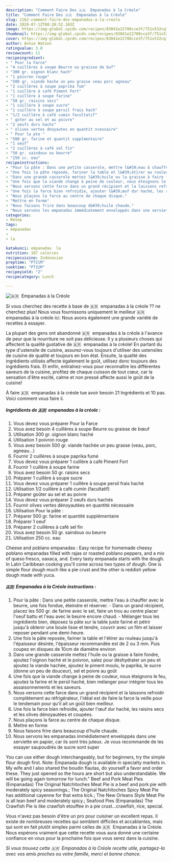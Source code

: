```yaml
---
description: "Comment Faire Des 🇦🇷  Empanadas à la Créole"
title: "Comment Faire Des 🇦🇷  Empanadas à la Créole"
slug: 2162-comment-faire-des-empanadas-a-la-creole
date: 2020-07-12T08:20:52.103Z
image: https://img-global.cpcdn.com/recipes/83041e22780cce3f/751x532cq70/🇦🇷-empanadas-a-la-creole-photo-principale-de-la-recette.jpg
thumbnail: https://img-global.cpcdn.com/recipes/83041e22780cce3f/751x532cq70/🇦🇷-empanadas-a-la-creole-photo-principale-de-la-recette.jpg
cover: https://img-global.cpcdn.com/recipes/83041e22780cce3f/751x532cq70/🇦🇷-empanadas-a-la-creole-photo-principale-de-la-recette.jpg
author: Annie Watson
ratingvalue: 3.8
reviewcount: 11
recipeingredient:
- " Pour la Farce"
- "4 cuillères à soupe Beurre ou graisse de buf"
- "300 gr. oignon blanc hach"
- "1 poivron rouge"
- "500 gr. viande hache un peu grasse veau porc agneau"
- "2 cuillères à soupe paprika fum"
- "1 cuillère à café Piment Fort"
- "1 cuillère à soupe farine"
- "50 gr. raisins secs"
- "1 cuillère à soupe sucre"
- "1 cuillère à soupe persil frais hach"
- "1/2 cuillère à café cumin facultatif"
- " goter au sel et au poivre"
- "2 oeufs durs hachs"
- " olives vertes dnoyautes en quantit ncessaire"
- " Pour la pte "
- "500 gr. farine et quantit supplmentaire"
- "1 oeuf"
- "2 cuillères à café sel fin"
- "50 gr. saindoux ou beurre"
- "250 cc. eau"
recipeinstructions:
- "Pour la pâte : Dans une petite casserole, mettre l&#39;eau à chauffer avec le beurre, une fois fondue, éteindre et réserver.  Dans un grand récipient, placez les 500 gr. de farine avec le sel, faire un trou au centre placer l&#39;oeuf battu et l&#39;eau avec le beurre encore chaud. Mélanger tous les ingrédients bien, déposez la pâte sur la table juste fariné et pétrir jusqu&#39;à obtenir une boule lisse et tendre, couvrir avec un film et laisser reposer pendant une demi-heure."
- "Une fois la pâte reposée, fariner la table et l&#39;étirer au rouleau jusqu&#39;à l&#39;épaisseur désirée, l&#39;épaisseur recommandée est de 2 ou 3 mm. Puis coupez en disques de 10cm de diamètre environ"
- "Dans une grande casserole mettez l&#39;huile ou la graisse à faire fondre, ajoutez l&#39;oignon haché et le poivron, salez pour déshydrater un peu et ajoutez la viande hachée, ajoutez le piment moulu, le paprika, le sucre (donne un peu de douceur), sel et poivre au goût"
- "Une fois que la viande change à peine de couleur, nous éteignons le feu, ajoutez la farine et le persil haché, bien mélanger pour intégrer tous les assaisonnements et les saveurs."
- "Nous versons cette farce dans un grand récipient et la laissons refroidir complètement au réfrigérateur, l&#39;idéal est de faire la farce la veille pour le lendemain pour qu&#39;il ait un goût bien meilleur."
- "Une fois la farce bien refroidie, ajouter l&#39;œuf dur haché, les raisins secs et les olives dénoyautées et coupées."
- "Nous plaçons la farce au centre de chaque disque."
- "Mettre en forme"
- "Nous faisons frire dans beaucoup d&#39;huile chaude."
- "Nous servons les empanadas immédiatement enveloppés dans une serviette en papier, car ils sont très juteux. Je vous recommande de les essayer saupoudrés de sucre sont super"
categories:
- Resep
tags:
- empanadas
- 
- la

katakunci: empanadas  la 
nutrition: 167 calories
recipecuisine: Indonesian
preptime: "PT21M"
cooktime: "PT32M"
recipeyield: "2"
recipecategory: Lunch

---
```



![🇦🇷  Empanadas à la Créole](https://img-global.cpcdn.com/recipes/83041e22780cce3f/751x532cq70/🇦🇷-empanadas-a-la-creole-photo-principale-de-la-recette.jpg)

Si vous cherchez des recette à base de 🇦🇷  empanadas à la créole ?? ne cherchez plus! Nous vous fournissons uniquement le meilleur 🇦🇷  empanadas à la créole ici. Nous avons également une grande variété de recettes à essayer.

La plupart des gens ont abandonné 🇦🇷  empanadas à la créole à l'avance de peur que la nourriture ne soit pas délicieuse. Il y a plusieurs choses qui affectent la qualité gustative de 🇦🇷  empanadas à la créole! En partant du type d'ustensile de cuisine, assurez-vous toujours d'utiliser des ustensiles de cuisine de qualité et toujours en bon état. Ensuite, la qualité des ingrédients utilisés affecte également le goût, utilisez donc toujours des ingrédients frais. Et enfin, entraînez-vous pour reconnaître les différentes saveurs de la cuisine, profitez de chaque cuisson de tout cœur, car la sensation d'être excité, calme et non pressé affecte aussi le goût de la cuisine!

<!--inarticleads1-->

À faire 🇦🇷  empanadas à la créole tue avoir besoin 21 Ingrédients et 10 pas. Voici comment vous faire il.

##### Ingrédients de 🇦🇷  empanadas à la créole :

1. Vous devez vous préparer  Pour la Farce
1. Vous avez besoin 4 cuillères à soupe Beurre ou graisse de bœuf
1. Utilisation 300 gr. oignon blanc haché
1. Utilisation 1 poivron rouge
1. Vous avez besoin 500 gr. viande hachée un peu grasse (veau, porc, agneau...)
1. Fournir 2 cuillères à soupe paprika fumé
1. Vous devez vous préparer 1 cuillère à café Piment Fort
1. Fournir 1 cuillère à soupe farine
1. Vous avez besoin 50 gr. raisins secs
1. Préparer 1 cuillère à soupe sucre
1. Vous devez vous préparer 1 cuillère à soupe persil frais haché
1. Utilisation 1/2 cuillère à café cumin (facultatif)
1. Préparer  goûter au sel et au poivre
1. Vous devez vous préparer 2 oeufs durs hachés
1. Fournir  olives vertes dénoyautées en quantité nécessaire
1. Utilisation  Pour la pâte :
1. Préparer 500 gr. farine et quantité supplémentaire
1. Préparer 1 oeuf
1. Préparer 2 cuillères à café sel fin
1. Vous avez besoin 50 gr. saindoux ou beurre
1. Utilisation 250 cc. eau


Cheese and poblano empanadas : Easy recipe for homemade cheesy poblano empanadas filled with rajas or roasted poblano peppers, and a mix of queso fresco, oaxaca, and. Every tasty empanada starts with the dough. In Latin Caribbean cooking you&#39;ll come across two types of dough. One is simple flour dough much like a pie crust and the other is reddish yellow dough made with yuca. 

<!--inarticleads2-->

##### 🇦🇷  Empanadas à la Créole instructions :

1. Pour la pâte : Dans une petite casserole, mettre l&#39;eau à chauffer avec le beurre, une fois fondue, éteindre et réserver. -  Dans un grand récipient, placez les 500 gr. de farine avec le sel, faire un trou au centre placer l&#39;oeuf battu et l&#39;eau avec le beurre encore chaud. - Mélanger tous les ingrédients bien, déposez la pâte sur la table juste fariné et pétrir jusqu&#39;à obtenir une boule lisse et tendre, couvrir avec un film et laisser reposer pendant une demi-heure.
1. Une fois la pâte reposée, fariner la table et l&#39;étirer au rouleau jusqu&#39;à l&#39;épaisseur désirée, l&#39;épaisseur recommandée est de 2 ou 3 mm. Puis coupez en disques de 10cm de diamètre environ
1. Dans une grande casserole mettez l&#39;huile ou la graisse à faire fondre, ajoutez l&#39;oignon haché et le poivron, salez pour déshydrater un peu et ajoutez la viande hachée, ajoutez le piment moulu, le paprika, le sucre (donne un peu de douceur), sel et poivre au goût
1. Une fois que la viande change à peine de couleur, nous éteignons le feu, ajoutez la farine et le persil haché, bien mélanger pour intégrer tous les assaisonnements et les saveurs.
1. Nous versons cette farce dans un grand récipient et la laissons refroidir complètement au réfrigérateur, l&#39;idéal est de faire la farce la veille pour le lendemain pour qu&#39;il ait un goût bien meilleur.
1. Une fois la farce bien refroidie, ajouter l&#39;œuf dur haché, les raisins secs et les olives dénoyautées et coupées.
1. Nous plaçons la farce au centre de chaque disque.
1. Mettre en forme
1. Nous faisons frire dans beaucoup d&#39;huile chaude.
1. Nous servons les empanadas immédiatement enveloppés dans une serviette en papier, car ils sont très juteux. Je vous recommande de les essayer saupoudrés de sucre sont super


You can use either dough interchangeably, but for beginners, try the simple flour dough first. Note: Empanada dough is available in specialty markets in. My wife and I also shared the boudin flautas, do yourself a favor and order these. They just opened so the hours are short but also understandable. We will be going again tomorrow for lunch.&#34; Beef and Pork Meat Pies (Empanadas) The Original Natchitoches Meat Pie is a beef and pork pie with moderately spicy seasonings.; The Original Natchitoches Spicy Meat Pie has additional cayenne for that extra kick.; The New Orleans Style Meat Pie is all lean beef and moderately spicy.; Seafood Pies (Empanadas) The Crawfish Pie is like crawfish etouffee in a pie crust…crawfish, rice, special. 

<!--inarticleads1-->

<p>
Vous n'avez pas besoin d'être un pro pour cuisiner un excellent repas. Il existe de nombreuses recettes qui semblent difficiles et accablantes, mais qui sont en fait plutôt simples parmi celles de 🇦🇷  Empanadas à la Créole. Nous espérons vraiment que cette recette vous aura donné une certaine confiance en vous pour la prochaine fois que vous serez dans la cuisine.
</p>

<p>
<i>Si vous trouvez cette 🇦🇷  Empanadas à la Créole recette utile, partagez-la avec vos amis proches ou votre famille, merci et bonne chance.</i>
</p>
